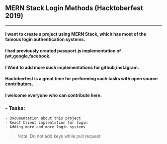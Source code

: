 ##  MERN Stack Login Methods (Hacktoberfest 2019)
---------------
#### I want to create a project using MERN Stack, which has most of the famous login authentication systems.
#### I had previously created passport.js implementation of jwt,google,facebook.
#### I Want to add more such implementations for github,instagram.

#### Hactoberfest is a great time for performing such tasks with open source contributors.
#### I welcome everyone who can contribute here.
### - Tasks:
    - Documentation about this project
    - React Client implentation for login 
    - Adding more and more login systems

> Note: Do not add keys while pull request

